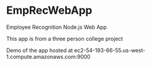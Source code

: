 # EmpRecWebApp
Employee Recognition Node.js Web App

This app is from a three person college project

Demo of the app hosted at
ec2-54-193-66-55.us-west-1.compute.amazonaws.com:9000
